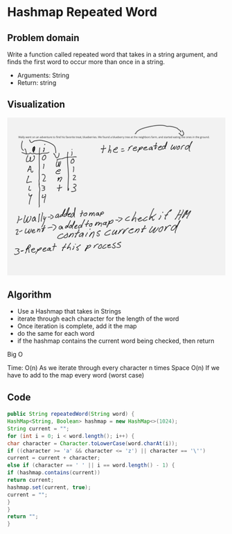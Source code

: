 # Hashmap Repeated Word

## Problem domain

Write a function called repeated word that takes in a string argument, and finds the first word to occur more than once in a string.
- Arguments: String
- Return: string

## Visualization

![Visualization](hm-repeated-word.jpg)

## Algorithm

- Use a Hashmap that takes in Strings
- iterate through each character for the length of the word
- Once iteration is complete, add it the map
- do the same for each word
- if the hashmap contains the current word being checked, then return

Big O

Time: O(n) As we iterate through every character n times
Space O(n) If we have to add to the map every word (worst case)

## Code

```java
public String repeatedWord(String word) {
HashMap<String, Boolean> hashmap = new HashMap<>(1024);
String current = "";
for (int i = 0; i < word.length(); i++) {
char character = Character.toLowerCase(word.charAt(i));
if ((character >= 'a' && character <= 'z') || character == '\'')
current = current + character;
else if (character == ' ' || i == word.length() - 1) {
if (hashmap.contains(current))
return current;
hashmap.set(current, true);
current = "";
}
}
return "";
}
```

